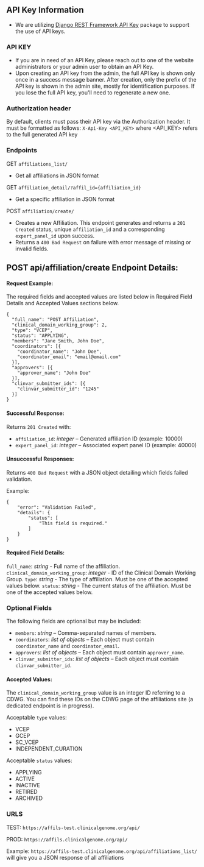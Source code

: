 ## API Key Information

- We are utilizing
  [Django REST Framework API Key](https://florimondmanca.github.io/djangorestframework-api-key/)
  package to support the use of API keys.

### API KEY

- If you are in need of an API Key, please reach out to one of the website
  administrators or your admin user to obtain an API Key.
- Upon creating an API key from the admin, the full API key is shown only once
  in a success message banner. After creation, only the prefix of the API key is
  shown in the admin site, mostly for identification purposes. If you lose the
  full API key, you'll need to regenerate a new one.

### Authorization header

By default, clients must pass their API key via the Authorization header. It
must be formatted as follows: `X-Api-Key <API_KEY>` where \<API_KEY> refers to
the full generated API key

### Endpoints

GET `affiliations_list/`

- Get all affiliations in JSON format

GET `affiliation_detail/?affil_id={affiliation_id}`

- Get a specific affiliation in JSON format

POST `affiliation/create/`

- Creates a new Affiliation. This endpoint generates and returns a `201 Created`
  status, unique `affiliation_id` and a corresponding `expert_panel_id` upon
  success.
- Returns a `400 Bad Request` on failure with error message of missing or
  invalid fields.

## POST api/affiliation/create Endpoint Details:

#### Request Example:

The required fields and accepted values are listed below in Required Field
Details and Accepted Values sections below.

```
{
  "full_name": "POST Affiliation",
  "clinical_domain_working_group": 2,
  "type": "VCEP",
  "status": "APPLYING",
  "members": "Jane Smith, John Doe",
  "coordinators": [{
    "coordinator_name": "John Doe",
    "coordinator_email": "email@email.com"
  }],
  "approvers": [{
    "approver_name": "John Doe"
  }],
  "clinvar_submitter_ids": [{
    "clinvar_submitter_id": "1245"
  }]
}
```

#### Successful Response:

Returns `201 Created` with:

- `affiliation_id`: *integer* – Generated affiliation ID (example: 10000)
- `expert_panel_id`: *integer* – Associated expert panel ID (example: 40000)

#### Unsuccessful Responses:

Returns `400 Bad Request` with a JSON object detailing which fields failed
validation.

Example:

```
{
    "error": "Validation Failed",
    "details": {
        "status": [
            "This field is required."
        ]
    }
}
```

#### Required Field Details:

`full_name`: *string* - Full name of the affiliation.
`clinical_domain_working_group`: *integer* - ID of the Clinical Domain Working
Group. `type`: *string* - The type of affiliation. Must be one of the accepted
values below. `status`: *string* - The current status of the affiliation. Must
be one of the accepted values below.

### Optional Fields

The following fields are optional but may be included:

- `members`: *string* – Comma-separated names of members.
- `coordinators`: *list of objects* – Each object must contain
  `coordinator_name` and `coordinator_email`.
- `approvers`: *list of objects* – Each object must contain `approver_name`.
- `clinvar_submitter_ids`: *list of objects* – Each object must contain
  `clinvar_submitter_id`.

#### Accepted Values:

The `clinical_domain_working_group` value is an integer ID referring to a CDWG.
You can find these IDs on the CDWG page of the affiliations site (a dedicated
endpoint is in progress).

Acceptable `type` values:

- VCEP
- GCEP
- SC_VCEP
- INDEPENDENT_CURATION

Acceptable `status` values:

- APPLYING
- ACTIVE
- INACTIVE
- RETIRED
- ARCHIVED

### URLS

TEST: `https://affils-test.clinicalgenome.org/api/`

PROD: `https://affils.clinicalgenome.org/api/`

Example: `https://affils-test.clinicalgenome.org/api/affiliations_list/` will
give you a JSON response of all affiliations
